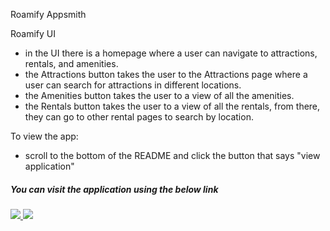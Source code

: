 Roamify Appsmith 

Roamify UI
- in the UI there is a homepage where a user can navigate to attractions, rentals, and amenities.
- the Attractions button takes the user to the Attractions page where a user can search for attractions in different locations.
- the Amenities button takes the user to a view of all the amenities.
- the Rentals button takes the user to a view of all the rentals, from there, they can go to other rental pages to search by location.


To view the app:
- scroll to the bottom of the README and click the button that says "view application"



##### You can visit the application using the below link

###### [![](https://assets.appsmith.com/git-sync/Buttons.svg) ](http://localhost:8080/applications/6621817b35ac0d2510967f2e/pages/6621817b35ac0d2510967f31) [![](https://assets.appsmith.com/git-sync/Buttons2.svg)](http://localhost:8080/applications/6621817b35ac0d2510967f2e/pages/6621817b35ac0d2510967f31/edit)


